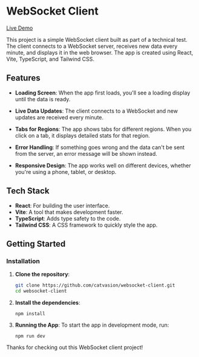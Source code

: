 # WebSocket Client

[Live Demo](https://live-stats-catvasion.netlify.app/)

This project is a simple WebSocket client built as part of a technical test. The client connects to a WebSocket server, receives new data every minute, and displays it in the web browser. The app is created using React, Vite, TypeScript, and Tailwind CSS.

## Features

- **Loading Screen**: When the app first loads, you'll see a loading display until the data is ready.
- **Live Data Updates**: The client connects to a WebSocket and new updates are received every minute.

- **Tabs for Regions**: The app shows tabs for different regions. When you click on a tab, it displays detailed stats for that region.

- **Error Handling**: If something goes wrong and the data can't be sent from the server, an error message will be shown instead.

- **Responsive Design**: The app works well on different devices, whether you're using a phone, tablet, or desktop.

## Tech Stack

- **React**: For building the user interface.
- **Vite**: A tool that makes development faster.
- **TypeScript**: Adds type safety to the code.
- **Tailwind CSS**: A CSS framework to quickly style the app.

## Getting Started

### Installation

1. **Clone the repository**:

   ```bash
   git clone https://github.com/catvasion/websocket-client.git
   cd websocket-client

   ```

2. **Install the dependencies**:

   ```
   npm install

   ```

3. **Running the App**:
   To start the app in development mode, run:
   ```
   npm run dev
   ```

Thanks for checking out this WebSocket client project!
